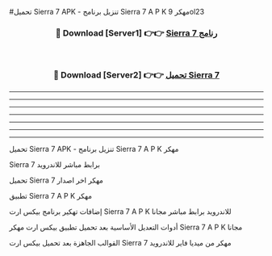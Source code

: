 #تحميل Sierra 7  APK - تنزيل برنامج Sierra 7  A P K مهكر 9ol23 



<div align="center">
<h3>🔴 Download [Server1] 👉👉 <a href="https://apkdownload10.web.app/?title=Sierra 7 ">Sierra 7  رنامج</a></h3><br>

<h3>🔴 Download [Server2] 👉👉 <a href="https://apkdownload10.web.app/?title=Sierra 7 ">تحميل Sierra 7  </a></h3>
</div>


----------------------------------------------------------

----------------------------------------------------------

----------------------------------------------------------

----------------------------------------------------------

----------------------------------------------------------

----------------------------------------------------------

----------------------------------------------------------

تحميل Sierra 7  APK - تنزيل برنامج Sierra 7  A P K مهكر

Sierra 7  برابط مباشر للاندرويد

تحميل Sierra 7  مهكر اخر اصدار

تطبيق Sierra 7  A P K مهكر

إضافات تهكير برنامج بيكس ارت Sierra 7  A P K للاندرويد برابط مباشر مجانا

أدوات التعديل الأساسية بعد تحميل تطبيق بيكس ارت مهكر Sierra 7  A P K مجانا

القوالب الجاهزة بعد تحميل بيكس ارت Sierra 7  مهكر من ميديا فاير للاندرويد


